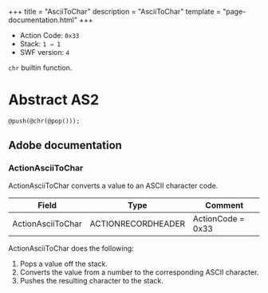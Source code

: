 +++
title = "AsciiToChar"
description = "AsciiToChar"
template = "page-documentation.html"
+++


- Action Code: `0x33`
- Stack: `1 → 1`
- SWF version: `4`

`chr` builtin function.

# Abstract AS2

```
@push(@chr(@pop()));
```

## Adobe documentation

### ActionAsciiToChar

ActionAsciiToChar converts a value to an ASCII character code.

| Field             | Type               | Comment           |
|-------------------|--------------------|-------------------|
| ActionAsciiToChar | ACTIONRECORDHEADER | ActionCode = 0x33 |

ActionAsciiToChar does the following:
1. Pops a value off the stack.
2. Converts the value from a number to the corresponding ASCII character.
3. Pushes the resulting character to the stack.
